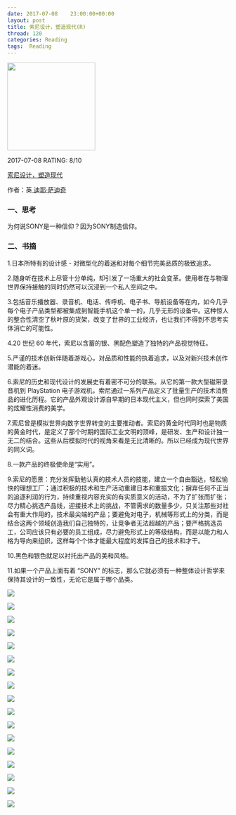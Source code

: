 ```yaml
---
date: 2017-07-08    23:00:00+00:00
layout: post
title: 索尼设计，塑造现代(R)
thread: 120
categories: Reading
tags:  Reading
---
```


<img src="https://images-cn.ssl-images-amazon.com/images/I/81UYjz5fT6L.jpg" width="200" />

2017-07-08 RATING:  8/10

[索尼设计，塑造现代][1]

作者：英[ 迪耶·萨迪奇][2]

### 一、思考

为何说SONY是一种信仰？因为SONY制造信仰。

### 二、书摘

1.日本所特有的设计感 - 对微型化的着迷和对每个细节完美品质的极致追求。

2.随身听在技术上尽管十分单纯，却引发了一场重大的社会变革。使用者在与物理世界保持接触的同时仍然可以沉浸到一个私人空间之中。

3.包括音乐播放器、录音机、电话、传呼机、电子书、导航设备等在内，如今几乎每个电子产品类型都被集成到智能手机这个单一的，几乎无形的设备中。这种惊人的整合性清空了秋叶原的货架，改变了世界的工业经济，也让我们不得到不思考实体消亡的可能性。

4.20 世纪 60 年代，索尼以含蓄的银、黑配色塑造了独特的产品视觉特征。

5.严谨的技术创新伴随着游戏心，对品质和性能的执着追求，以及对新兴技术创作潜能的着迷。

6.索尼的历史和现代设计的发展史有着密不可分的联系。从它的第一款大型磁带录音机到 PlayStation 电子游戏机，索尼通过一系列产品定义了批量生产的技术消费品的进化历程。它的产品外观设计源自早期的日本现代主义，但也同时探索了美国的炫耀性消费的美学。

7.索尼曾是模拟世界向数字世界转变的主要推动者。索尼的黄金时代同时也是物质的黄金时代，是定义了那个时期的国际工业文明的顶峰，是研发、生产和设计独一无二的结合。这些从后模拟时代的视角来看是无比清晰的。所以已经成为现代世界的同义词。

8.一款产品的终极使命是“实用”。

9.索尼的愿景：充分发挥勤勉认真的技术人员的技能，建立一个自由豁达，轻松愉快的理想工厂；通过积极的技术和生产活动重建日本和重振文化；摒弃任何不正当的追逐利润的行为，持续重视内容充实的有实质意义的活动，不为了扩张而扩张；尽力精心挑选产品线，迎接技术上的挑战，不管需求的数量多少，只关注那些对社会有重大作用的，技术最尖端的产品；要避免对电子，机械等形式上的分类，而是结合这两个领域创造我们自己独特的，让竞争者无法超越的产品；要严格挑选员工，公司应该只有必要的员工组成，尽力避免形式上的等级结构，而是以能力和人格为导向来组织，这样每个个体才能最大程度的发挥自己的技术和才干。

10.黑色和银色就足以衬托出产品的美和风格。

11.如果一个产品上面有着 “SONY” 的标志，那么它就必须有一种整体设计哲学来保持其设计的一致性，无论它是属于哪个品类。

![][image-1]

![][image-2]

![][image-3]

![][image-4]

![][image-5]

![][image-6]

![][image-7]

![][image-8]

![][image-9]

![][image-10]

![][image-11]

![][image-12]

![][image-13]

![][image-14]

![][image-15]

![][image-16]

![][image-17]







[1]:	https://www.amazon.cn/%E7%B4%A2%E5%B0%BC%E8%AE%BE%E8%AE%A1-%E5%A1%91%E9%80%A0%E7%8E%B0%E4%BB%A3-%E8%BF%AA%E8%80%B6-%E8%90%A8%E8%BF%AA%E5%A5%87/dp/B07233R96Y
[2]:	%E8%BF%AA%E8%80%B6%C2%B7%E8%90%A8%E8%BF%AA%E5%A5%87

[image-1]:	/images/%E7%B4%A2%E5%B0%BC%E8%AE%BE%E8%AE%A1/Books.jpg
[image-2]:	/images/%E7%B4%A2%E5%B0%BC%E8%AE%BE%E8%AE%A1/History.jpg
[image-3]:	/images/%E7%B4%A2%E5%B0%BC%E8%AE%BE%E8%AE%A1/History2.jpg
[image-4]:	/images/%E7%B4%A2%E5%B0%BC%E8%AE%BE%E8%AE%A1/History3.jpg
[image-5]:	/images/%E7%B4%A2%E5%B0%BC%E8%AE%BE%E8%AE%A1/History4.jpg
[image-6]:	/images/%E7%B4%A2%E5%B0%BC%E8%AE%BE%E8%AE%A1/Books.jpg
[image-7]:	/images//%E7%B4%A2%E5%B0%BC%E8%AE%BE%E8%AE%A1/making-modern_ICF-7500.jpg
[image-8]:	/images/%E7%B4%A2%E5%B0%BC%E8%AE%BE%E8%AE%A1/making-modern_NW-F5.jpg
[image-9]:	/images/%E7%B4%A2%E5%B0%BC%E8%AE%BE%E8%AE%A1/R10.jpg
[image-10]:	/images/%E7%B4%A2%E5%B0%BC%E8%AE%BE%E8%AE%A1/Robots.jpg
[image-11]:	/images/%E7%B4%A2%E5%B0%BC%E8%AE%BE%E8%AE%A1/SONY.jpg
[image-12]:	/images/%E7%B4%A2%E5%B0%BC%E8%AE%BE%E8%AE%A1/VAIO%E7%AC%94%E8%AE%B0%E6%9C%AC.jpg
[image-13]:	/images/%E7%B4%A2%E5%B0%BC%E8%AE%BE%E8%AE%A1/%E6%94%B6%E9%9F%B3%E6%9C%BATR-1825.jpg
[image-14]:	/images/%E7%B4%A2%E5%B0%BC%E8%AE%BE%E8%AE%A1/%E6%95%B0%E7%A0%81%E7%9B%B8%E6%9C%BA.jpg
[image-15]:	/images/%E7%B4%A2%E5%B0%BC%E8%AE%BE%E8%AE%A1/%E6%97%A5%E6%9C%AC%E7%83%88%E7%81%AB%E9%B8%9F.png
[image-16]:	/images/%E7%B4%A2%E5%B0%BC%E8%AE%BE%E8%AE%A1/%E7%8E%BB%E7%92%83%E9%9F%B3%E5%93%8D.jpg
[image-17]:	/images/%E7%B4%A2%E5%B0%BC%E8%AE%BE%E8%AE%A1/%E9%BB%91%E8%83%B6%E5%94%B1%E7%89%87%E6%92%AD%E6%94%BE%E5%99%A8.jpg